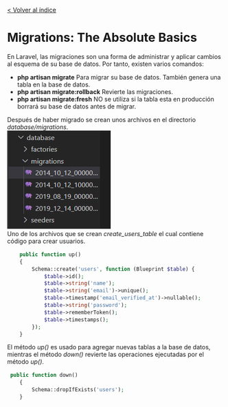 [< Volver al índice](/docs/readme.md)

# Migrations: The Absolute Basics
En Laravel, las migraciones son una forma de administrar y aplicar cambios al esquema de su base de datos. Por tanto, existen varios comandos: 

- **php artisan migrate**  Para migrar su base de datos. También genera una tabla en la base de datos.
- **php artisan migrate:rollback** Revierte las migraciones.
- **php artisan migrate:fresh** NO se utiliza si la tabla esta en producción borrará su base de datos antes de migrar.

Después de haber migrado se crean unos archivos en el directorio *database/migrations*.
\
![image](./images/migration%20file.png "Migration file")
\
Uno de los archivos que se crean *create_users_table* el cual contiene código para crear usuarios.
```php
    public function up()
    {
        Schema::create('users', function (Blueprint $table) {
            $table->id();
            $table->string('name');
            $table->string('email')->unique();
            $table->timestamp('email_verified_at')->nullable();
            $table->string('password');
            $table->rememberToken();
            $table->timestamps();
        });
    }
```
El método *up()* es usado para agregar nuevas tablas a la base de datos, mientras el método *down()* revierte las operaciones ejecutadas por el método *up()*.
```php
 public function down()
    {
        Schema::dropIfExists('users');
    }
```
